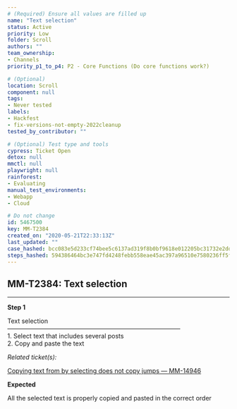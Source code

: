 ```yaml
---
# (Required) Ensure all values are filled up
name: "Text selection"
status: Active
priority: Low
folder: Scroll
authors: ""
team_ownership:
- Channels
priority_p1_to_p4: P2 - Core Functions (Do core functions work?)

# (Optional)
location: Scroll
component: null
tags:
- Never tested
labels:
- Hackfest
- fix-versions-not-empty-2022cleanup
tested_by_contributor: ""

# (Optional) Test type and tools
cypress: Ticket Open
detox: null
mmctl: null
playwright: null
rainforest:
- Evaluating
manual_test_environments:
- Webapp
- Cloud

# Do not change
id: 5467500
key: MM-T2384
created_on: "2020-05-21T22:33:13Z"
last_updated: ""
case_hashed: bcc083e5d233cf74bee5c6137ad319f8b0bf9618e012205bc31732e2ddc6a258e7d6f941dcb40b986618af93f32859dd
steps_hashed: 594386464bc3e747fd4248febb558eae45ac397a96510e7580236ff5f6ac2cc04a440a604384bc54cc0d97c6048a1ac7
---
```


<!-- (Auto-generated) Based on frontmatter's "key" and "name" -->

## MM-T2384: Text selection

---

**Step 1**

Text selection\
————————————————————————————\
1\. Select text that includes several posts\
2\. Copy and paste the text

_Related ticket(s):_

[Copying text from by selecting does not copy jumps — MM-14946](https://mattermost.atlassian.net/browse/MM-14946)

**Expected**

All the selected text is properly copied and pasted in the correct order
